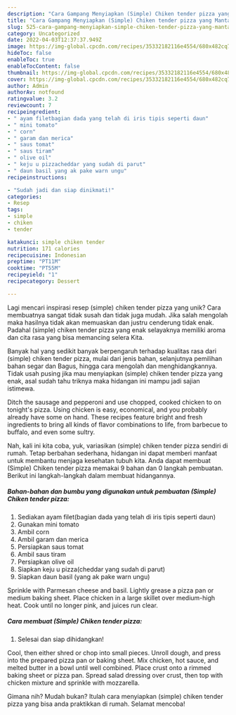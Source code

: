 ```yaml
---
description: "Cara Gampang Menyiapkan (Simple) Chiken tender pizza yang Mantap"
title: "Cara Gampang Menyiapkan (Simple) Chiken tender pizza yang Mantap"
slug: 525-cara-gampang-menyiapkan-simple-chiken-tender-pizza-yang-mantap
category: Uncategorized
date: 2022-04-03T12:37:37.949Z
image: https://img-global.cpcdn.com/recipes/35332182116e4554/680x482cq70/simple-chiken-tender-pizza-foto-resep-utama.jpg
hideToc: false
enableToc: true
enableTocContent: false
thumbnail: https://img-global.cpcdn.com/recipes/35332182116e4554/680x482cq70/simple-chiken-tender-pizza-foto-resep-utama.jpg
cover: https://img-global.cpcdn.com/recipes/35332182116e4554/680x482cq70/simple-chiken-tender-pizza-foto-resep-utama.jpg
author: Admin
authorAv: notfound
ratingvalue: 3.2
reviewcount: 7
recipeingredient:
- " ayam filetbagian dada yang telah di iris tipis seperti daun"
- " mini tomato"
- " corn"
- " garam dan merica"
- " saus tomat"
- " saus tiram"
- " olive oil"
- " keju u pizzacheddar yang sudah di parut"
- " daun basil yang ak pake warn ungu"
recipeinstructions:

- "Sudah jadi dan siap dinikmati!"
categories:
- Resep
tags:
- simple
- chiken
- tender

katakunci: simple chiken tender 
nutrition: 171 calories
recipecuisine: Indonesian
preptime: "PT11M"
cooktime: "PT55M"
recipeyield: "1"
recipecategory: Dessert

---
```





Lagi mencari inspirasi resep (simple) chiken tender pizza yang unik? Cara membuatnya sangat tidak susah dan tidak juga mudah. Jika salah mengolah maka hasilnya tidak akan memuaskan dan justru cenderung tidak enak. Padahal (simple) chiken tender pizza yang enak selayaknya memiliki aroma dan cita rasa yang bisa memancing selera Kita.





Banyak hal yang sedikit banyak berpengaruh terhadap kualitas rasa dari (simple) chiken tender pizza, mulai dari jenis bahan, selanjutnya pemilihan bahan segar dan Bagus, hingga cara mengolah dan menghidangkannya. Tidak usah pusing jika mau menyiapkan (simple) chiken tender pizza yang enak,      asal sudah tahu triknya maka hidangan ini mampu jadi sajian istimewa.














Ditch the sausage and pepperoni and use chopped, cooked chicken to on tonight&#39;s pizza. Using chicken is easy, economical, and you probably already have some on hand. These recipes feature bright and fresh ingredients to bring all kinds of flavor combinations to life, from barbecue to buffalo, and even some sultry.






Nah, kali ini kita coba, yuk, variasikan (simple) chiken tender pizza sendiri di rumah. Tetap berbahan sederhana, hidangan ini dapat memberi manfaat untuk membantu menjaga kesehatan tubuh kita. Anda dapat membuat (Simple) Chiken tender pizza memakai 9 bahan dan 0 langkah pembuatan. Berikut ini langkah-langkah dalam membuat hidangannya.

<!--inarticleads1-->

##### Bahan-bahan dan bumbu yang digunakan untuk pembuatan (Simple) Chiken tender pizza:

1. Sediakan  ayam filet(bagian dada yang telah di iris tipis seperti daun)
1. Gunakan  mini tomato
1. Ambil  corn
1. Ambil  garam dan merica
1. Persiapkan  saus tomat
1. Ambil  saus tiram
1. Persiapkan  olive oil
1. Siapkan  keju u pizza(cheddar yang sudah di parut)
1. Siapkan  daun basil (yang ak pake warn ungu)


Sprinkle with Parmesan cheese and basil. Lightly grease a pizza pan or medium baking sheet. Place chicken in a large skillet over medium-high heat. Cook until no longer pink, and juices run clear. 

<!--inarticleads2-->

##### Cara membuat (Simple) Chiken tender pizza:


1. Selesai dan siap dihidangkan!

Cool, then either shred or chop into small pieces. Unroll dough, and press into the prepared pizza pan or baking sheet. Mix chicken, hot sauce, and melted butter in a bowl until well combined. Place crust onto a rimmed baking sheet or pizza pan. Spread salad dressing over crust, then top with chicken mixture and sprinkle with mozzarella. 

Gimana nih? Mudah bukan? Itulah cara menyiapkan (simple) chiken tender pizza yang bisa anda praktikkan di rumah. Selamat mencoba!
